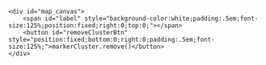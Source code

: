 <!DOCTYPE html>
<html>

<head>
    <meta name="viewport" content="width=device-width"> <link href="css/index.css" rel="stylesheet" type="text/css">
    <script type="text/javascript" src="cordova.js"></script>
    <script type="text/javascript" src="js/starbucks_hawaii_stores.json"></script>
    <script type="text/javascript" src="js/index.js"></script>
</head>

<body>
    
    <div id="map_canvas">
        <span id="label" style="background-color:white;padding:.5em;font-size:125%;position:fixed;right:0;top:0;"></span>
        <button id="removeClusterBtn" style="position:fixed;bottom:0;right:0;padding:.5em;font-size:125%;">markerCluster.remove()</button>
    </div>

</body>

</html>

